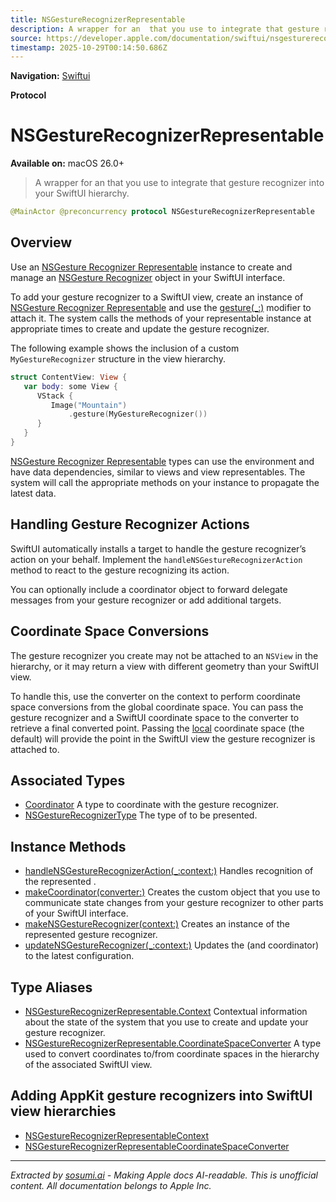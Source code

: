 ```yaml
---
title: NSGestureRecognizerRepresentable
description: A wrapper for an  that you use to integrate that gesture recognizer into your SwiftUI hierarchy.
source: https://developer.apple.com/documentation/swiftui/nsgesturerecognizerrepresentable
timestamp: 2025-10-29T00:14:50.686Z
---
```


**Navigation:** [Swiftui](/documentation/swiftui)

**Protocol**

# NSGestureRecognizerRepresentable

**Available on:** macOS 26.0+

> A wrapper for an  that you use to integrate that gesture recognizer into your SwiftUI hierarchy.

```swift
@MainActor @preconcurrency protocol NSGestureRecognizerRepresentable
```

## Overview

Use an [NSGesture Recognizer Representable](/documentation/swiftui/nsgesturerecognizerrepresentable) instance to create and manage an [NSGesture Recognizer](/documentation/AppKit/NSGestureRecognizer) object in your SwiftUI interface.

To add your gesture recognizer to a SwiftUI view, create an instance of [NSGesture Recognizer Representable](/documentation/swiftui/nsgesturerecognizerrepresentable) and use the [gesture(_:)](/documentation/swiftui/view/gesture(_:)) modifier to attach it. The system calls the methods of your representable instance at appropriate times to create and update the gesture recognizer.

The following example shows the inclusion of a custom `MyGestureRecognizer` structure in the view hierarchy.

```swift
struct ContentView: View {
   var body: some View {
      VStack {
         Image("Mountain")
             .gesture(MyGestureRecognizer())
      }
   }
}
```

[NSGesture Recognizer Representable](/documentation/swiftui/nsgesturerecognizerrepresentable) types can use the environment and have data dependencies, similar to views and view representables. The system will call the appropriate methods on your instance to propagate the latest data.

## Handling Gesture Recognizer Actions

SwiftUI automatically installs a target to handle the gesture recognizer’s action on your behalf. Implement the `handleNSGestureRecognizerAction` method to react to the gesture recognizing its action.

You can optionally include a coordinator object to forward delegate messages from your gesture recognizer or add additional targets.

## Coordinate Space Conversions

The gesture recognizer you create may not be attached to an `NSView` in the hierarchy, or it may return a view with different geometry than your SwiftUI view.

To handle this, use the converter on the context to perform coordinate space conversions from the global coordinate space. You can pass the gesture recognizer and a SwiftUI coordinate space to the converter to retrieve a final converted point. Passing the [local](/documentation/swiftui/coordinatespaceprotocol/local) coordinate space (the default) will provide the point in the SwiftUI view the gesture recognizer is attached to.

## Associated Types

- [Coordinator](/documentation/swiftui/nsgesturerecognizerrepresentable/coordinator) A type to coordinate with the gesture recognizer.
- [NSGestureRecognizerType](/documentation/swiftui/nsgesturerecognizerrepresentable/nsgesturerecognizertype) The type of  to be presented.

## Instance Methods

- [handleNSGestureRecognizerAction(_:context:)](/documentation/swiftui/nsgesturerecognizerrepresentable/handlensgesturerecognizeraction(_:context:)) Handles recognition of the represented .
- [makeCoordinator(converter:)](/documentation/swiftui/nsgesturerecognizerrepresentable/makecoordinator(converter:)) Creates the custom object that you use to communicate state changes from your gesture recognizer to other parts of your SwiftUI interface.
- [makeNSGestureRecognizer(context:)](/documentation/swiftui/nsgesturerecognizerrepresentable/makensgesturerecognizer(context:)) Creates an instance of the represented gesture recognizer.
- [updateNSGestureRecognizer(_:context:)](/documentation/swiftui/nsgesturerecognizerrepresentable/updatensgesturerecognizer(_:context:)) Updates the  (and coordinator) to the latest configuration.

## Type Aliases

- [NSGestureRecognizerRepresentable.Context](/documentation/swiftui/nsgesturerecognizerrepresentable/context) Contextual information about the state of the system that you use to create and update your gesture recognizer.
- [NSGestureRecognizerRepresentable.CoordinateSpaceConverter](/documentation/swiftui/nsgesturerecognizerrepresentable/coordinatespaceconverter) A type used to convert coordinates to/from coordinate spaces in the hierarchy of the associated SwiftUI view.

## Adding AppKit gesture recognizers into SwiftUI view hierarchies

- [NSGestureRecognizerRepresentableContext](/documentation/swiftui/nsgesturerecognizerrepresentablecontext)
- [NSGestureRecognizerRepresentableCoordinateSpaceConverter](/documentation/swiftui/nsgesturerecognizerrepresentablecoordinatespaceconverter)

---

*Extracted by [sosumi.ai](https://sosumi.ai) - Making Apple docs AI-readable.*
*This is unofficial content. All documentation belongs to Apple Inc.*
